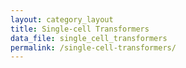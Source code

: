 ```yaml
---
layout: category_layout
title: Single-cell Transformers
data_file: single_cell_transformers
permalink: /single-cell-transformers/
---
```

